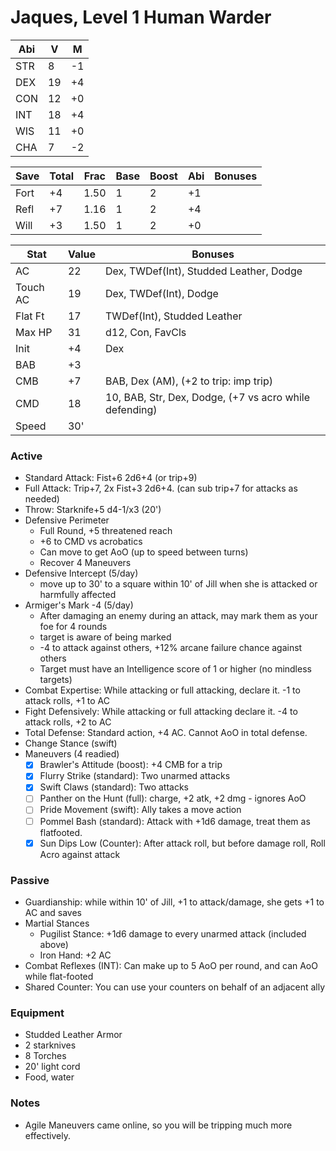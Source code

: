 # Jaques, Level 1 Human Warder

Abi | V  | M
----|----|---
STR | 8  | -1
DEX | 19 | +4
CON | 12 | +0
INT | 18 | +4
WIS | 11 | +0
CHA |  7 | -2

Save | Total | Frac | Base | Boost | Abi | Bonuses
-----|-------|------|------|-------|-----|--------
Fort |  +4   | 1.50 |  1   |   2   | +1  |
Refl |  +7   | 1.16 |  1   |   2   | +4  |
Will |  +3   | 1.50 |  1   |   2   | +0  |

Stat    | Value         | Bonuses
--------|---------------|---------
AC      | 22            | Dex, TWDef(Int), Studded Leather, Dodge
Touch AC| 19            | Dex, TWDef(Int), Dodge
Flat Ft | 17            | TWDef(Int), Studded Leather
Max HP  | 31            | d12, Con, FavCls
Init    | +4            | Dex
BAB     | +3            |
CMB     | +7            | BAB, Dex (AM), (+2 to trip: imp trip)
CMD     | 18            | 10, BAB, Str, Dex, Dodge, (+7 vs acro while defending)
Speed   | 30'           |

### Active
* Standard Attack: Fist+6 2d6+4 (or trip+9)
* Full Attack: Trip+7, 2x Fist+3 2d6+4. (can sub trip+7 for attacks as needed)
* Throw: Starknife+5 d4-1/x3 (20')
* Defensive Perimeter
  - Full Round, +5 threatened reach
  - +6 to CMD vs acrobatics
  - Can move to get AoO (up to speed between turns)
  - Recover 4 Maneuvers
* Defensive Intercept (5/day)
  - move up to 30' to a square within 10' of Jill when she is attacked or harmfully affected
* Armiger's Mark -4 (5/day)
  - After damaging an enemy during an attack, may mark them as your foe for 4 rounds
  - target is aware of being marked
  - -4 to attack against others, +12% arcane failure chance against others
  - Target must have an Intelligence score of 1 or higher (no mindless targets)
* Combat Expertise: While attacking or full attacking, declare it. -1 to attack rolls, +1 to AC
* Fight Defensively: While attacking or full attacking declare it. -4 to attack rolls, +2 to AC
* Total Defense: Standard action, +4 AC. Cannot AoO in total defense.
* Change Stance (swift)
* Maneuvers (4 readied)
  - [x] Brawler's Attitude (boost): +4 CMB for a trip
  - [x] Flurry Strike (standard): Two unarmed attacks
  - [x] Swift Claws (standard): Two attacks
  - [ ] Panther on the Hunt (full): charge, +2 atk, +2 dmg - ignores AoO
  - [ ] Pride Movement (swift): Ally takes a move action
  - [ ] Pommel Bash (standard): Attack with +1d6 damage, treat them as flatfooted.
  - [x] Sun Dips Low (Counter): After attack roll, but before damage roll, Roll Acro against attack

### Passive
* Guardianship: while within 10' of Jill, +1 to attack/damage, she gets +1 to AC and saves
* Martial Stances
  - Pugilist Stance: +1d6 damage to every unarmed attack (included above)
  - Iron Hand: +2 AC
* Combat Reflexes (INT): Can make up to 5 AoO per round, and can AoO while flat-footed
* Shared Counter: You can use your counters on behalf of an adjacent ally

### Equipment
* Studded Leather Armor
* 2 starknives
* 8 Torches
* 20' light cord
* Food, water

### Notes
* Agile Maneuvers came online, so you will be tripping much more effectively.
